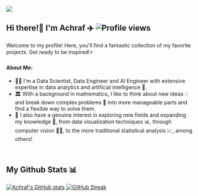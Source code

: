 ![](Banner_v2.gif)

## Hi there!👋 I'm Achraf ✈️ ![Profile views](https://komarev.com/ghpvc/?username=achrafkr&style=flat)

Welcome to my profile! Here, you'll find a fantastic collection of my favorite projects. Get ready to be inspired!⚡

#### About Me:
- :man_office_worker: I'm a Data Scientist, Data Engineer and AI Engineer with extensive expertise in data analytics and artificial intelligence 🤖. <br>
- :classical_building: With a background in mathematics, I like to think about new ideas :bulb: and break down complex problems 📝 into more manageable parts and find a flexible way to solve them. 
- :thought_balloon: I also have a genuine interest in exploring new fields and expanding my knowledge :brain:, from data visualization techniques :bar_chart:, through computer vision 👨‍🔬, to the more traditional statistical analysis 📈, among others!
<br>

## My Github Stats 📊

[![Achraf's GitHub stats](https://github-readme-stats.vercel.app/api?username=achrafkr&show_icons=true&icon_color=e3b115&rank_icon=github&bg_color=45,159dc4,3678c8,7755ca&title_color=e3b115&text_color=ffffff&card_width=380)](https://github.com/achrafkr/github-readme-stats)
[![GitHub Streak](https://github-readme-streak-stats.herokuapp.com/?user=achrafkr&theme=ambient-gradient&card_width=380&card_height=195)](https://git.io/streak-stats)

<!--"bg_colors": a163f0,e3b115,f7a51d,e4ee95,34c1ee,d979c0,8b34f9
    "streak themes":algolia,sunset-gradient,ocean-gradient,ambient-gradient-->
<!--
[![Top Langs](https://github-readme-stats.vercel.app/api/top-langs/?username=achrafkr&layout=donut)](https://github.com/achrafkr/github-readme-stats)
-->

<!-- 
**achrafkr/achrafkr** is a ✨ _special_ ✨ repository because its `README.md` (this file) appears on your GitHub profile.

Here are some ideas to get you started:

- 🔭 I’m currently working on ...
- 🌱 I’m currently learning ...
- 👯 I’m looking to collaborate on ...
- 🤔 I’m looking for help with ...
- 💬 Ask me about ...
- 📫 How to reach me: ...
- 😄 Pronouns: ...
- ⚡ Fun fact: ...
-->

